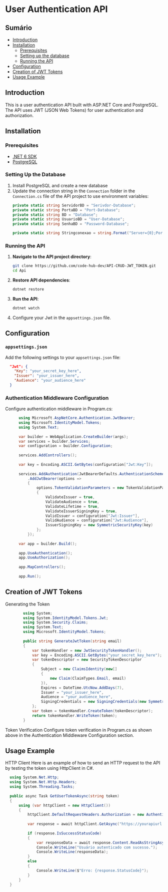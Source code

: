 # User Authentication API

## Sumário

- [Introduction](#introduction)
- [Installation](#installation)
  - [Prerequisites](#prerequisites)
  - [Setting up the database](#setting-up-the-database)
  - [Running the API](#running-the-api)
- [Configuration](#configuration)
- [Creation of JWT Tokens](#jwt-token-creation)
- [Usage Example](#usage-example)

## Introduction

This is a user authentication API built with ASP.NET Core and PostgreSQL. The API uses JWT (JSON Web Tokens) for user authentication and authorization.

## Installation

### Prerequisites

- [.NET 6 SDK](https://dotnet.microsoft.com/download/dotnet/6.0)
- [PostgreSQL](https://www.postgresql.org/download/)

### Setting Up the Database

1. Install PostgreSQL and create a new database
2. Update the connection string in the `Connection` folder in the `Connection.cs` file of the API project to use environment variables:
   ```csharp
   private static string ServidorBD = "Serivdor-Database";
   private static string PortaBD = "Port-Database";
   private static string BD = "Database";
   private static string UsuarioBD = "User-Database";
   private static string SenhaBD = "Password-Database";

   private static string Stringconexao = string.Format("Server={0};Port={1};User Id={2};Password={3};Database={4};", ServidorBD, PortaBD, UsuarioBD, SenhaBD, BD);

### Running the API
1. **Navigate to the API project directory**:
     ```bash
    git clone https://github.com/code-hub-dev/API-CRUD-JWT_TOKEN.git
    cd Api

2. **Restore API dependencies**:
    ```bash
    dotnet restore

3. **Run the API**:
     ```bash
     dotnet watch


3. Configure your Jwt in the `appsettings.json` file.

## Configuration

### `appsettings.json`

Add the following settings to your `appsettings.json` file:

```json
  "Jwt": {
    "Key": "your_secret_key_here",
    "Issuer": "your_issuer_here",
    "Audience": "your_audience_here"
  }
```

### Authentication Middleware Configuration

Configure authentication middleware in Program.cs:

```csharp
      using Microsoft.AspNetCore.Authentication.JwtBearer;
      using Microsoft.IdentityModel.Tokens;
      using System.Text;
      
      var builder = WebApplication.CreateBuilder(args);
      var services = builder.Services;
      var configuration = builder.Configuration;
      
      services.AddControllers();
      
      var key = Encoding.ASCII.GetBytes(configuration["Jwt:Key"]);
      
      services.AddAuthentication(JwtBearerDefaults.AuthenticationScheme)
          .AddJwtBearer(options =>
          {
              options.TokenValidationParameters = new TokenValidationParameters
              {
                  ValidateIssuer = true,
                  ValidateAudience = true,
                  ValidateLifetime = true,
                  ValidateIssuerSigningKey = true,
                  ValidIssuer = configuration["Jwt:Issuer"],
                  ValidAudience = configuration["Jwt:Audience"],
                  IssuerSigningKey = new SymmetricSecurityKey(key)
              };
          });
      
      var app = builder.Build();
      
      app.UseAuthentication();
      app.UseAuthorization();
      
      app.MapControllers();
      
      app.Run();
```
## Creation of JWT Tokens

Generating the Token

```csharp
        using System;
        using System.IdentityModel.Tokens.Jwt;
        using System.Security.Claims;
        using System.Text;
        using Microsoft.IdentityModel.Tokens;
        
        public string GenerateJwtToken(string email)
        {
            var tokenHandler = new JwtSecurityTokenHandler();
            var key = Encoding.ASCII.GetBytes("your_secret_key_here");
            var tokenDescriptor = new SecurityTokenDescriptor
            {
                Subject = new ClaimsIdentity(new[] 
                {
                    new Claim(ClaimTypes.Email, email)
                }),
                Expires = DateTime.UtcNow.AddDays(7),
                Issuer = "your_issuer_here",
                Audience = "your_audience_here",
                SigningCredentials = new SigningCredentials(new SymmetricSecurityKey(key), SecurityAlgorithms.HmacSha256Signature)
            };
            var token = tokenHandler.CreateToken(tokenDescriptor);
            return tokenHandler.WriteToken(token);
        }
```
Token Verification
Configure token verification in Program.cs as shown above in the Authentication Middleware Configuration section.

## Usage Example
HTTP Client
Here is an example of how to send an HTTP request to the API by testing the token using HttpClient in C#.

```csharp
  using System.Net.Http;
  using System.Net.Http.Headers;
  using System.Threading.Tasks;
  
  public async Task GetUserTokenAsync(string token)
  {
      using (var httpClient = new HttpClient())
      {
          httpClient.DefaultRequestHeaders.Authorization = new AuthenticationHeaderValue("Bearer", token);
  
          var response = await httpClient.GetAsync("https://yourapiurl.com/api/Get_User_Token");
  
          if (response.IsSuccessStatusCode)
          {
              var responseData = await response.Content.ReadAsStringAsync();
              Console.WriteLine("Usuário autenticado com sucesso.");
              Console.WriteLine(responseData);
          }
          else
          {
              Console.WriteLine($"Erro: {response.StatusCode}");
          }
      }
  }
```

